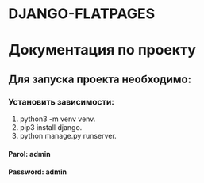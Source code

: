 # DJANGO-FLATPAGES

# Документация по проекту
## Для запуска проекта необходимо:

### Установить зависимости:

1) python3 -m venv venv. 
2) pip3 install django. 
3) python manage.py runserver. 
#### Parol: admin
#### Password: admin
